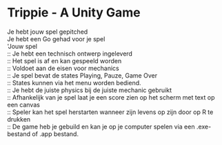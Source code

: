 # Trippie - A Unity Game

Je hebt jouw spel gepitched	 
Je hebt een Go gehad voor je spel	 
'Jouw spel  
:: Je hebt een technisch ontwerp ingeleverd  
:: Het spel is af en kan gespeeld worden  
:: Voldoet aan de eisen voor mechanics  
:: Je spel bevat de states Playing, Pauze, Game Over  
:: States kunnen via het menu worden bediend.  
:: Je hebt de juiste physics bij de juiste mechanic gebruikt  
:: Afhankelijk van je spel laat je een score zien op het scherm met text op een canvas  
:: Speler kan het spel herstarten wanneer zijn levens op zijn door op R te drukken  
:: De game heb je gebuild en kan je op je computer spelen via een .exe-bestand of .app bestand.  
